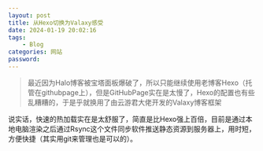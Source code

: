 ```yaml
---
layout: post
title: 从Hexo切换为Valaxy感受
date: 2024-01-19 20:02:16
tags:
    - Blog
categories: 网站
password: 
---
```

> 最近因为Halo博客被宝塔面板爆破了，所以只能继续使用老博客Hexo（托管在githubpage上），但是GitHubPage实在是太慢了，Hexo的配置也有些乱糟糟的，于是乎就换用了由云游君大佬开发的Valaxy博客框架
<!-- more -->
说实话，快速的热加载实在是太舒服了，简直是比Hexo强上百倍，目前是通过本地电脑渲染之后通过Rsync这个文件同步软件推送静态资源到服务器上，用时短，方便快捷（其实用git来管理也是可以的）。